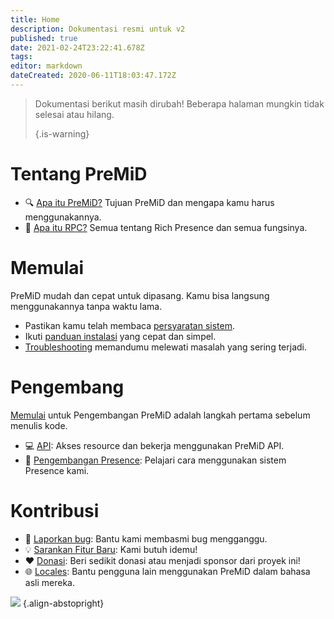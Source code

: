 ```yaml
---
title: Home
description: Dokumentasi resmi untuk v2
published: true
date: 2021-02-24T23:22:41.678Z
tags:
editor: markdown
dateCreated: 2020-06-11T18:03:47.172Z
---
```


> Dokumentasi berikut masih dirubah! Beberapa halaman mungkin tidak selesai atau hilang. 
> 
> {.is-warning}

# Tentang PreMiD
- :mag: [Apa itu PreMiD?](/about) Tujuan PreMiD dan mengapa kamu harus menggunakannya.
- :link: [Apa itu RPC?](https://discordapp.com/rich-presence) Semua tentang Rich Presence dan semua fungsinya.

# Memulai

PreMiD mudah dan cepat untuk dipasang. Kamu bisa langsung menggunakannya tanpa waktu lama.

- Pastikan kamu telah membaca [persyaratan sistem](/install/requirements).
- Ikuti [panduan instalasi](/install) yang cepat dan simpel.
- [Troubleshooting](/troubleshooting) memandumu melewati masalah yang sering terjadi.

# Pengembang

[Memulai](/dev) untuk Pengembangan PreMiD adalah langkah pertama sebelum menulis kode.

- :computer: [API](/dev/api): Akses resource dan bekerja menggunakan PreMiD API.
- :wrench: [Pengembangan Presence](/dev/presence): Pelajari cara menggunakan sistem Presence kami.

# Kontribusi
- :bug: [Laporkan bug](https://github.com/PreMiD): Bantu kami membasmi bug mengganggu.
- :bulb: [Sarankan Fitur Baru](https://discord.premid.app/): Kami butuh idemu!
- :heart: [Donasi](https://www.patreon.com/Timeraa): Beri sedikit donasi atau menjadi sponsor dari proyek ini!
- :globe_with_meridians: [Locales](https://translate.premid.app): Bantu pengguna lain menggunakan PreMiD dalam bahasa asli mereka.

![](https://beta.premid.app/img/logo.2b414dc2.gif) {.align-abstopright}